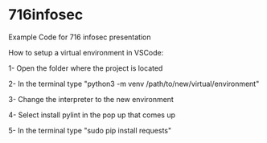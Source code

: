 # 716infosec

Example Code for 716 infosec presentation

How to setup a virtual environment in VSCode:

1- Open the folder where the project is located

2- In the terminal type "python3 -m venv /path/to/new/virtual/environment"

3- Change the interpreter to the new environment

4- Select install pylint in the pop up that comes up

5- In the terminal type "sudo pip install requests"